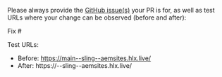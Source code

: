 Please always provide the [GitHub issue(s)](../issues) your PR is for, as well as test URLs where your change can be observed (before and after):

Fix #<gh-issue-id>

Test URLs:
- Before: https://main--sling--aemsites.hlx.live/
- After: https://<branch>--sling--aemsites.hlx.live/
